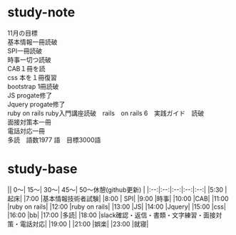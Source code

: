 # study-note
11月の目標　<br>
基本情報一冊読破<br>
SPI一冊読破<br>
時事一切つ読破<br>
CAB１冊を読<br>
css 本を１冊復習<br>
bootstrap 1冊読破<br>
JS progate修了<br>
Jquery progate修了<br>
ruby on rails ruby入門講座読破　rails　on rails 6　実践ガイド　読破<br>
面接対策本一冊<br>
電話対応一冊<br>
多読　語数1977 語　目標3000語

# study-base
||	0～|	15～|	30～|	45～| 50～休憩(github更新)  |
|:--:|:--:|:--:|:--:|:--:|
|5:30	|起床|
|7:00	|基本情報技術者試験|
|8:00	|	SPI|
|9:00	|時事|
|10:00	|CAB|
|11:00	|ruby on rails|
|12:00	|ruby on rails|
|13:00	|JS|
|14:00	|Jquery|
|15:00	|css|
|16:00	|bb|
|17:00	|多読|
|18:00	|slack確認・返信・書類・文字練習・面接対策・電話対応|
|19:00  |
|21:00  |娯楽|
|23:00	|就寝|
